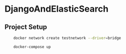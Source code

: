 # DjangoAndElasticSearch

## Project Setup

```sh
    docker network create testnetwork --driver=bridge

    docker-compose up
 ```

 